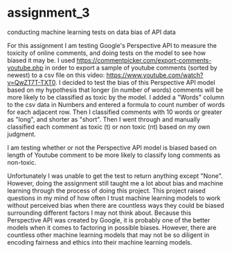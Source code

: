 # assignment_3
conducting machine learning tests on data bias of API data

For this assignment I am testing Google's Perspective API to measure the toxicity of online comments, and doing tests on the model to see how biased it may be. 
I used https://commentpicker.com/export-comments-youtube.php in order to export a sample of youtube comments (sorted by newest) to a csv file on this video: https://www.youtube.com/watch?v=QwZT7T-TXT0.
I decided to test the bias of this Perspective API model based on my hypothesis that longer (in number of words) comments will be more likely to be classified as toxic by the model. I added a "Words" column to the csv data in Numbers and entered a formula to count number of words for each adjacent row. Then I classified comments with 10 words or greater as "long", and shorter as "short". Then I went through and manually classified each comment as toxic (t) or non toxic (nt) based on my own judgment.


I am testing whether or not the Perspective API model is biased based on length of Youtube comment to be more likely to classify long comments as non-toxic.

Unfortunately I was unable to get the test to return anything except "None". However, doing the assignment still taught me a lot about bias and machine learning through the process of doing this project. This project raised questions in my mind of how often I trust machine learning models to work without perceived bias when there are countless ways they could be biased surrounding different factors I may not think about. Because this Perspective API was created by Google, it is probably one of the better models when it comes to factoring in possible biases. However, there are countless other machine learning models that may not be so diligent in encoding fairness and ethics into their machine learning models.

